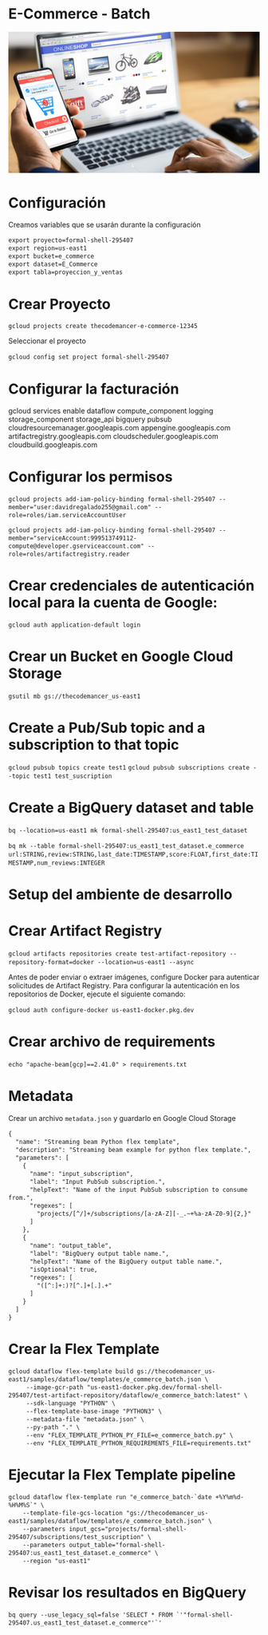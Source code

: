 
# E-Commerce - Batch

<img src="https://github.com/thecodemancer/e-commerce/blob/63dfe15f147e5eb22ae896aa3d861d78f007a2ef/img/e_commerce.jpeg" />

# Configuración

Creamos variables que se usarán durante la configuración

```
export proyecto=formal-shell-295407
export region=us-east1
export bucket=e_commerce
export dataset=E_Commerce
export tabla=proyeccion_y_ventas
```

# Crear Proyecto

```
gcloud projects create thecodemancer-e-commerce-12345
```

Seleccionar el proyecto

```gcloud config set project formal-shell-295407```

# Configurar la facturación

gcloud services enable dataflow compute_component logging storage_component storage_api bigquery pubsub cloudresourcemanager.googleapis.com appengine.googleapis.com artifactregistry.googleapis.com cloudscheduler.googleapis.com cloudbuild.googleapis.com

# Configurar los permisos
```
gcloud projects add-iam-policy-binding formal-shell-295407 --member="user:davidregalado255@gmail.com" --role=roles/iam.serviceAccountUser
```

```
gcloud projects add-iam-policy-binding formal-shell-295407 --member="serviceAccount:999513749112-compute@developer.gserviceaccount.com" --role=roles/artifactregistry.reader
```

# Crear credenciales de autenticación local para la cuenta de Google:

```
gcloud auth application-default login
```

# Crear un Bucket en Google Cloud Storage

```gsutil mb gs://thecodemancer_us-east1```

# Create a Pub/Sub topic and a subscription to that topic

```gcloud pubsub topics create test1```
```gcloud pubsub subscriptions create --topic test1 test_suscription```

# Create a BigQuery dataset and table

```bq --location=us-east1 mk formal-shell-295407:us_east1_test_dataset```

```bq mk --table formal-shell-295407:us_east1_test_dataset.e_commerce url:STRING,review:STRING,last_date:TIMESTAMP,score:FLOAT,first_date:TIMESTAMP,num_reviews:INTEGER```

# Setup del ambiente de desarrollo

# Crear Artifact Registry

```gcloud artifacts repositories create test-artifact-repository --repository-format=docker --location=us-east1 --async```

Antes de poder enviar o extraer imágenes, configure Docker para autenticar solicitudes de Artifact Registry. Para configurar la autenticación en los repositorios de Docker, ejecute el siguiente comando:

```gcloud auth configure-docker us-east1-docker.pkg.dev```

# Crear archivo de requirements

```echo "apache-beam[gcp]==2.41.0" > requirements.txt```

# Metadata

Crear un archivo ```metadata.json``` y guardarlo en Google Cloud Storage

```
{
  "name": "Streaming beam Python flex template",
  "description": "Streaming beam example for python flex template.",
  "parameters": [
    {
      "name": "input_subscription",
      "label": "Input PubSub subscription.",
      "helpText": "Name of the input PubSub subscription to consume from.",
      "regexes": [
        "projects/[^/]+/subscriptions/[a-zA-Z][-_.~+%a-zA-Z0-9]{2,}"
      ]
    },
    {
      "name": "output_table",
      "label": "BigQuery output table name.",
      "helpText": "Name of the BigQuery output table name.",
      "isOptional": true,
      "regexes": [
        "([^:]+:)?[^.]+[.].+"
      ]
    }
  ]
}
```

# Crear la Flex Template

```
gcloud dataflow flex-template build gs://thecodemancer_us-east1/samples/dataflow/templates/e_commerce_batch.json \
     --image-gcr-path "us-east1-docker.pkg.dev/formal-shell-295407/test-artifact-repository/dataflow/e_commerce_batch:latest" \
     --sdk-language "PYTHON" \
     --flex-template-base-image "PYTHON3" \
     --metadata-file "metadata.json" \
     --py-path "." \
     --env "FLEX_TEMPLATE_PYTHON_PY_FILE=e_commerce_batch.py" \
     --env "FLEX_TEMPLATE_PYTHON_REQUIREMENTS_FILE=requirements.txt"
```

# Ejecutar la Flex Template pipeline

```
gcloud dataflow flex-template run "e_commerce_batch-`date +%Y%m%d-%H%M%S`" \
    --template-file-gcs-location "gs://thecodemancer_us-east1/samples/dataflow/templates/e_commerce_batch.json" \
    --parameters input_gcs="projects/formal-shell-295407/subscriptions/test_suscription" \
    --parameters output_table="formal-shell-295407:us_east1_test_dataset.e_commerce" \
    --region "us-east1"
```

# Revisar los resultados en BigQuery

```
bq query --use_legacy_sql=false 'SELECT * FROM `'"formal-shell-295407.us_east1_test_dataset.e_commerce"'`'
```
